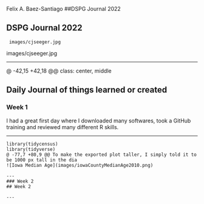 Felix A. Baez-Santiago
      ##DSPG Journal 2022
## DSPG Journal 2022
  
     images/cjseeger.jpg
images/cjseeger.jpg
      

---
@ -42,15 +42,18 @@ class: center, middle
## Daily Journal of things learned or created


### Week 1
I had a great first day where I downloaded many softwares, took a GitHub training and reviewed many different R skills. 
   
---
```
library(tidycensus)
library(tidyverse)
@ -77,7 +80,9 @@ To make the exported plot taller, I simply told it to be 1000 px tall in the dia
![Iowa Median Age](images/iowaCountyMedianAge2010.png)

---
### Week 2
## Week 2

---


      
